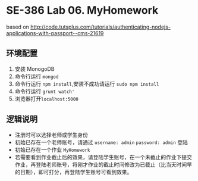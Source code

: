 # SE-386 Lab 06. MyHomework    

based on http://code.tutsplus.com/tutorials/authenticating-nodejs-applications-with-passport--cms-21619

## 环境配置
1. 安装 MonogoDB
2. 命令行运行 `mongod`
3. 命令行运行 `npm install`,安装不成功请运行 `sudo npm install`
4. 命令行运行 `grunt watch'`
5. 浏览器打开```localhost:5000```

## 逻辑说明
* 注册时可以选择老师或学生身份
* 初始已存在一个老师账号，请通过 `username: admin` `password: admin` 登陆
* 初始已存在一个作业 `MyHomework`
* 若需要看到作业截止后的效果，请登陆学生账号，在一个未截止的作业下提交作业，再登陆老师账号，将刚才作业的截止时间修改为已截止（比当天时间早的日期），即可打分，再登陆学生账号可看到效果。